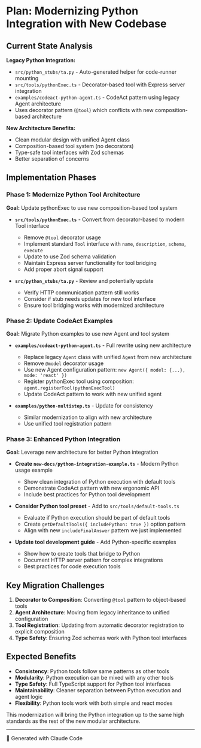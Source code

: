 # Plan: Modernizing Python Integration with New Codebase

## Current State Analysis

**Legacy Python Integration:**
- `src/python_stubs/ta.py` - Auto-generated helper for code-runner mounting
- `src/tools/pythonExec.ts` - Decorator-based tool with Express server integration
- `examples/codeact-python-agent.ts` - CodeAct pattern using legacy Agent architecture
- Uses decorator pattern (`@tool`) which conflicts with new composition-based architecture

**New Architecture Benefits:**
- Clean modular design with unified Agent class
- Composition-based tool system (no decorators)
- Type-safe tool interfaces with Zod schemas
- Better separation of concerns

## Implementation Phases

### Phase 1: Modernize Python Tool Architecture
**Goal:** Update pythonExec to use new composition-based tool system

- **`src/tools/pythonExec.ts`** - Convert from decorator-based to modern Tool interface
  - Remove `@tool` decorator usage
  - Implement standard `Tool` interface with `name`, `description`, `schema`, `execute`
  - Update to use Zod schema validation
  - Maintain Express server functionality for tool bridging
  - Add proper abort signal support

- **`src/python_stubs/ta.py`** - Review and potentially update
  - Verify HTTP communication pattern still works
  - Consider if stub needs updates for new tool interface
  - Ensure tool bridging works with modernized architecture

### Phase 2: Update CodeAct Examples
**Goal:** Migrate Python examples to use new Agent and tool system

- **`examples/codeact-python-agent.ts`** - Full rewrite using new architecture
  - Replace legacy `Agent` class with unified `Agent` from new architecture
  - Remove `@model` decorator usage
  - Use new Agent configuration pattern: `new Agent({ model: {...}, mode: 'react' })`
  - Register pythonExec tool using composition: `agent.registerTool(pythonExecTool)`
  - Update CodeAct pattern to work with new unified agent

- **`examples/python-multistep.ts`** - Update for consistency
  - Similar modernization to align with new architecture
  - Use unified tool registration pattern

### Phase 3: Enhanced Python Integration
**Goal:** Leverage new architecture for better Python integration

- **Create `new-docs/python-integration-example.ts`** - Modern Python usage example
  - Show clean integration of Python execution with default tools
  - Demonstrate CodeAct pattern with new ergonomic API
  - Include best practices for Python tool development

- **Consider Python tool preset** - Add to `src/tools/default-tools.ts`
  - Evaluate if Python execution should be part of default tools
  - Create `getDefaultTools({ includePython: true })` option pattern
  - Align with new `includeFinalAnswer` pattern we just implemented

- **Update tool development guide** - Add Python-specific examples
  - Show how to create tools that bridge to Python
  - Document HTTP server pattern for complex integrations
  - Best practices for code execution tools

## Key Migration Challenges

1. **Decorator to Composition**: Converting `@tool` pattern to object-based tools
2. **Agent Architecture**: Moving from legacy inheritance to unified configuration
3. **Tool Registration**: Updating from automatic decorator registration to explicit composition
4. **Type Safety**: Ensuring Zod schemas work with Python tool interfaces

## Expected Benefits

- **Consistency**: Python tools follow same patterns as other tools
- **Modularity**: Python execution can be mixed with any other tools
- **Type Safety**: Full TypeScript support for Python tool interfaces
- **Maintainability**: Cleaner separation between Python execution and agent logic
- **Flexibility**: Python tools work with both simple and react modes

This modernization will bring the Python integration up to the same high standards as the rest of the new modular architecture.

---
🤖 Generated with Claude Code